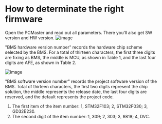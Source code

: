 # How to determinate the right firmware

Open the PCMaster and read out all parameters. There you'll also get SW version and HW version.
![image](https://user-images.githubusercontent.com/17761850/226378182-b9914181-9da4-4d82-b58b-185ea13af9d0.png)

"BMS hardware version number" records the hardware chip scheme selected by
the BMS. For a total of thirteen characters, the first three digits are fixing as BMS,
the middle is MCU, as shown in Table 1, and the last four digits are AFE, as
shown in Table 2.

![image](https://user-images.githubusercontent.com/17761850/226384628-35d42525-6b35-4129-9398-b3d87210ea0f.png)

"BMS software version number" records the project software version of the BMS.
Total of thirteen characters, the first two digits represent the chip solution, the
middle represents the release date, the last four digits are reserved, and the
default represents the project code.
1. The first item of the item number: 1, STM32F103; 2, STM32F030; 3,
GD32E230.
1. The second digit of the item number: 1, 309; 2, 303; 3, 9818; 4, DVC.
